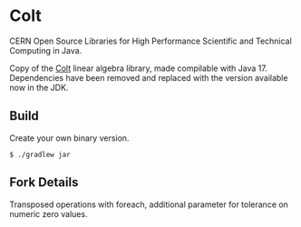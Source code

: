 # Colt

CERN Open Source Libraries for High Performance Scientific and Technical Computing in Java.

Copy of the [Colt](https://dst.lbl.gov/ACSSoftware/colt/) linear algebra library, made compilable with Java 17.  Dependencies have been removed and replaced with the version available now in the JDK.

## Build

Create your own binary version.

    $ ./gradlew jar
	
	
## Fork Details

Transposed operations with foreach, additional parameter for tolerance on numeric zero values.

